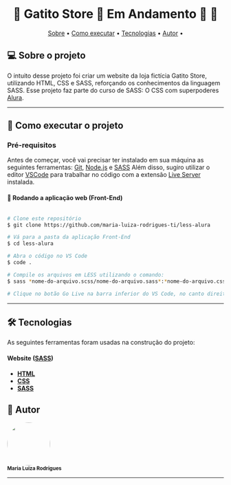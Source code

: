 

<h1 align="center"> 
	🚧 Gatito Store 🚀 Em Andamento 🚀 🚧
</h1>

<p align="center">
 <a href="#-sobre-o-projeto">Sobre</a> •
 <a href="#-como-executar-o-projeto">Como executar</a> • 
 <a href="#-tecnologias">Tecnologias</a> • 
 <a href="#-autor">Autor</a> • 
</p>


## 💻 Sobre o projeto

O intuito desse projeto foi criar um website da loja fictícia Gatito Store, utilizando HTML, CSS e SASS, reforçando os conhecimentos da linguagem SASS. Esse projeto faz parte do curso de SASS: O CSS com superpoderes [Alura](https://www.alura.com.br/).

---

## 🚀 Como executar o projeto

### Pré-requisitos

Antes de começar, você vai precisar ter instalado em sua máquina as seguintes ferramentas:
[Git](https://git-scm.com), [Node.js](https://nodejs.org/en/) e [SASS](https://sass-lang.com/)
Além disso, sugiro utilizar o editor [VSCode](https://code.visualstudio.com/) para trabalhar no código com a extensão [Live Server](https://marketplace.visualstudio.com/items?itemName=ritwickdey.LiveServer) instalada.

#### 🧭 Rodando a aplicação web (Front-End)

```bash

# Clone este repositório
$ git clone https://github.com/maria-luiza-rodrigues-ti/less-alura

# Vá para a pasta da aplicação Front-End
$ cd less-alura

# Abra o código no VS Code
$ code .

# Compile os arquivos em LESS utilizando o comando:
$ sass *nome-do-arquivo.scss/nome-do-arquivo.sass*:*nome-do-arquivo.css*

# Clique no botão Go Live na barra inferior do VS Code, no canto direito

```

---

## 🛠 Tecnologias

As seguintes ferramentas foram usadas na construção do projeto:

#### **Website**  ([SASS](https://sass-lang.com/))

-   **[HTML](https://developer.mozilla.org/en-US/docs/Web/HTML)**
-   **[CSS](https://developer.mozilla.org/en-US/docs/Web/CSS)**
-   **[SASS](https://sass-lang.com/)**

## 🦸 Autor

 <img style="border-radius: 50%;" src="https://avatars.githubusercontent.com/u/86676797?v=4" width="100px;" alt=""/>
 <br />
 <sub><b>Maria Luiza Rodrigues</b></sub></a>

---